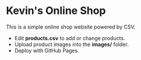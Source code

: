 # Kevin's Online Shop

This is a simple online shop website powered by CSV.

- Edit **products.csv** to add or change products.
- Upload product images into the **images/** folder.
- Deploy with GitHub Pages.
